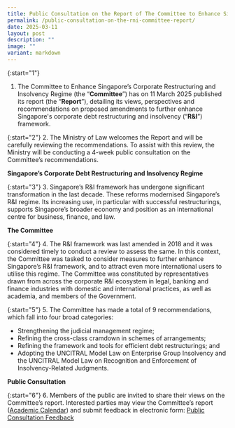 ```yaml
---
title: Public Consultation on the Report of The Committee to Enhance Singapore's Corporate Restructuring and Insolvency Regime
permalink: /public-consultation-on-the-rni-committee-report/
date: 2025-03-11
layout: post
description: ""
image: ""
variant: markdown
---
```

{:start="1"}
1.  The Committee to Enhance Singapore’s Corporate Restructuring and Insolvency Regime (the “**Committee**”) has on 11 March 2025 published its report (the “**Report**”), detailing its views, perspectives and recommendations on proposed amendments to further enhance Singapore's corporate debt restructuring and insolvency (“**R&I**”) framework.

{:start="2"}
2.  The Ministry of Law welcomes the Report and will be carefully reviewing the recommendations. To assist with this review, the Ministry will be conducting a 4-week public consultation on the Committee’s recommendations.

**Singapore’s Corporate Debt Restructuring and Insolvency Regime**

{:start="3"}
3.  Singapore’s R&I framework has undergone significant transformation in the last decade. These reforms modernised Singapore’s R&I regime. Its increasing use, in particular with successful restructurings, supports Singapore’s broader economy and position as an international centre for business, finance, and law.

**The Committee**

{:start="4"}
4.  The R&I framework was last amended in 2018 and it was considered timely to conduct a review to assess the same. In this context, the Committee was tasked to consider measures to further enhance Singapore’s R&I framework, and to attract even more international users to utilise this regime. The Committee was constituted by representatives drawn from across the corporate R&I ecosystem in legal, banking and finance industries with domestic and international practices, as well as academia, and members of the Government.

{:start="5"}
5.  The Committee has made a total of 9 recommendations, which fall into four broad categories:

* Strengthening the judicial management regime;
* Refining the cross-class cramdown in schemes of arrangements;
* Refining the framework and tools for efficient debt restructurings; and
* Adopting the UNCITRAL Model Law on Enterprise Group Insolvency and the UNCITRAL Model Law on Recognition and Enforcement of Insolvency-Related Judgments.

**Public Consultation**

{:start="6"}
6.  Members of the public are invited to share their views on the Committee’s report. Interested parties may view the Committee’s report ([Academic Calendar](/files/Academic_Calendar_Sem___AY2024_25_LAW_Weekly_Calendar_Sem_2.pdf)) and submit feedback in electronic form:   [Public Consultation Feedback](go.gov.sg/public-consultation-on-the-rni-committee-report-feedback)
